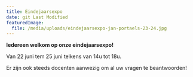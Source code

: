 ```yaml
---
title: Eindejaarsexpo
date: git Last Modified
featuredImage:
  file: /media/uploads/eindejaarsexpo-jan-portaels-23-24.jpg
---
```

**I﻿edereen welkom op onze eindejaarsexpo!**

V﻿an 22 juni tem 25 juni telkens van 14u tot 18u.

E﻿r zijn ook steeds docenten aanwezig om al uw vragen te beantwoorden!